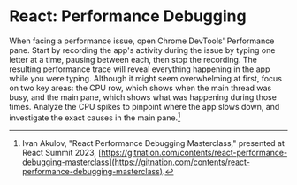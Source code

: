 # React: Performance Debugging

When facing a performance issue, open Chrome DevTools' Performance pane. Start by recording the app's activity during the issue by typing one letter at a time, pausing between each, then stop the recording. The resulting performance trace will reveal everything happening in the app while you were typing. Although it might seem overwhelming at first, focus on two key areas: the CPU row, which shows when the main thread was busy, and the main pane, which shows what was happening during those times. Analyze the CPU spikes to pinpoint where the app slows down, and investigate the exact causes in the main pane.[^1]

[^1]: Ivan Akulov, "React Performance Debugging Masterclass," presented at React Summit 2023, [https://gitnation.com/contents/react-performance-debugging-masterclass](https://gitnation.com/contents/react-performance-debugging-masterclass).
